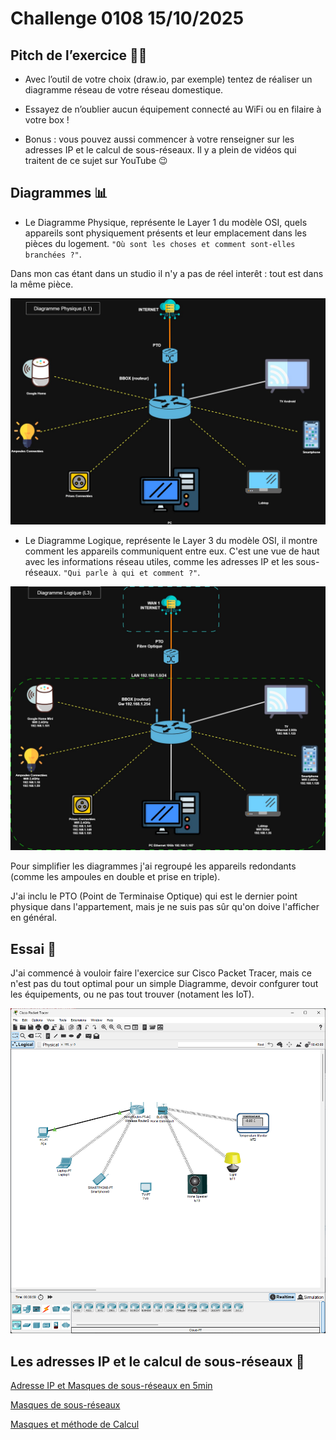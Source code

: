 # Challenge 0108 15/10/2025

## Pitch de l’exercice 🧑‍🏫

- Avec l’outil de votre choix (draw.io, par exemple) tentez de réaliser un diagramme réseau de votre réseau domestique.

- Essayez de n’oublier aucun équipement connecté au WiFi ou en filaire à votre box !

- Bonus : vous pouvez aussi commencer à votre renseigner sur les adresses IP et le calcul de sous-réseaux. Il y a plein de vidéos qui traitent de ce sujet sur YouTube 😉

## Diagrammes 📊

- Le Diagramme Physique, représente le Layer 1 du modèle OSI, quels appareils sont physiquement présents et leur emplacement dans les pièces du logement. `"Où sont les choses et comment sont-elles branchées ?"`.

Dans mon cas étant dans un studio il n'y a pas de réel interêt : tout est dans la même pièce.

![Diagramme Physique](../images/DiagL1.jpg)

- Le Diagramme Logique, représente le Layer 3 du modèle OSI,  il montre comment les appareils communiquent entre eux. C'est une vue de haut avec les informations réseau utiles, comme les adresses IP et les sous-réseaux. `"Qui parle à qui et comment ?"`.

![Diagramme Logique](../images/DiagL3.jpg)

Pour simplifier les diagrammes j'ai regroupé les appareils redondants (comme les ampoules en double et prise en triple).

J'ai inclu le PTO (Point de Terminaise Optique) qui est le dernier point physique dans l'appartement, mais je ne suis pas sûr qu'on doive l'afficher en général.

## Essai 🤷

J'ai commencé à vouloir faire l'exercice sur Cisco Packet Tracer, mais ce n'est pas du tout optimal pour un simple Diagramme, devoir confgurer tout les équipements, ou ne pas tout trouver (notament les IoT).

![Packet Tracer](../images/Diag-ciscofail.png)

## Les adresses IP et le calcul de sous-réseaux 🧮

[Adresse IP et Masques de sous-réseaux en 5min](https://www.youtube.com/watch?v=dCWDq2Ty00g)

[Masques de sous-réseaux](https://www.youtube.com/watch?v=3Scbl-D5rpM)

[Masques et méthode de Calcul](https://www.youtube.com/watch?v=4dOzT9sTlz8)
